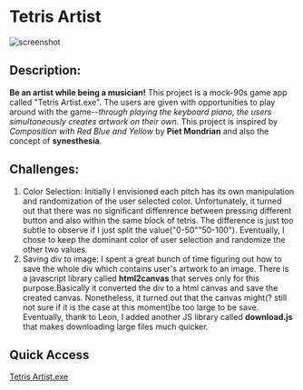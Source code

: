 # Tetris Artist
![screenshot](https://selinachang819.github.io/abc-student-repo/projects/project-a/screenshot.gif)
## Description:
**Be an artist while being a musician!**
This project is a mock-90s game app called "Tetris Artist.exe". The users are given with opportunities to play around with the game--_through playing the keyboard piano, the users simultaneously creates artwork on their own_. This project is inspired by _Composition with Red Blue and Yellow_ by **Piet Mondrian** and also the concept of **synesthesia**.
## Challenges:
1. Color Selection: Initially I envisioned each pitch has its own manipulation and randomization of the user selected color. Unfortunately, it turned out that there was no significant diffenrence between pressing different button and also within the same block of tetris. The difference is just too subtle to observe if I just split the value("0-50""50-100"). Eventually, I chose to keep the dominant color of user selection and randomize the other two values.
2. Saving div to image: I spent a great bunch of time figuring out how to save the whole div which contains user's artwork to an image. There is a javascript library called **html2canvas** that serves only for this purpose.Basically it converted the div to a html canvas and save the created canvas. Nonetheless, it turned out that the canvas might(? still not sure if it is the case at this moment)be too large to be save. Eventually, thank to Leon, I added another JS library called **download.js** that makes downloading large files much quicker.
## Quick Access
[Tetris Artist.exe](https://selinachang819.github.io/abc-student-repo/projects/project-a/)
